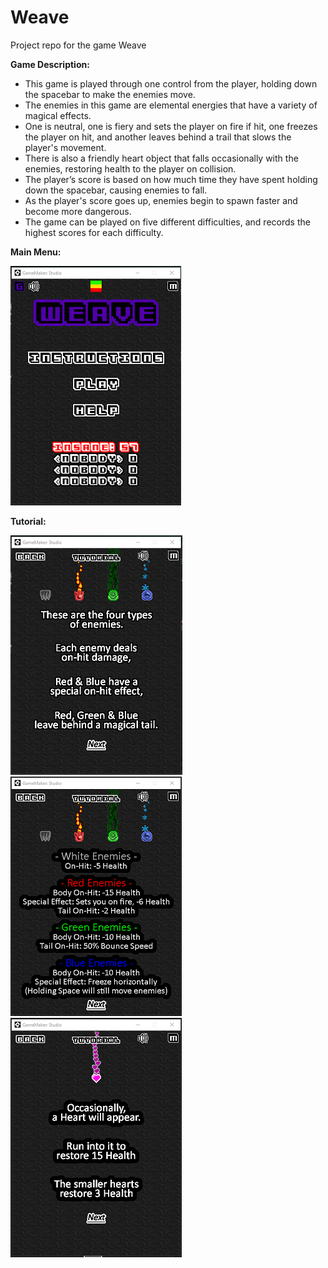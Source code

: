 # Weave

Project repo for the game Weave

**Game Description:**

- This game is played through one control from the player, holding down the spacebar to make the enemies move. 
- The enemies in this game are elemental energies that have a variety of magical effects.
- One is neutral, one is fiery and sets the player on fire if hit, one freezes the player on hit, and another leaves behind a trail that slows the player's movement.
- There is also a friendly heart object that falls occasionally with the enemies, restoring health to the player on collision.
- The player’s score is based on how much time they have spent holding down the spacebar, causing enemies to fall.
- As the player's score goes up, enemies begin to spawn faster and become more dangerous.
- The game can be played on five different difficulties, and records the highest scores for each difficulty.


**Main Menu:**

![Main Menu](/Weave/Weave/screenshots/Menu.png)

**Tutorial:**

![Tutorial1](/Weave/Weave/screenshots/Tutorial1.png) ![Tutorial2](/Weave/Weave/screenshots/Tutorial2.png) ![Tutorial3](/Weave/Weave/screenshots/Tutorial3.png)